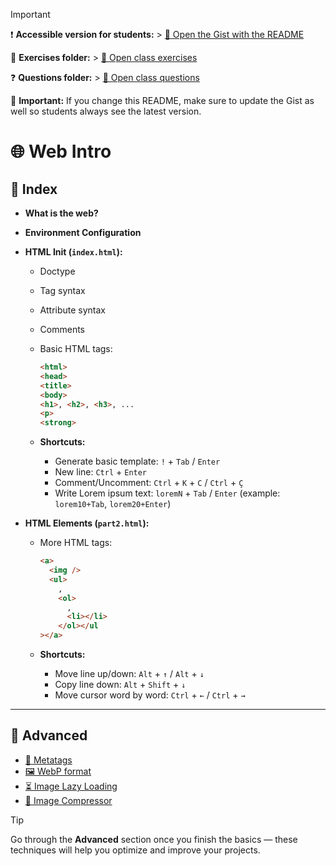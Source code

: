 > [!IMPORTANT]
> ❗ **Accessible version for students:** > [🔗 Open the Gist with the README](https://gist.github.com/oriolcortes/d625fd666afc9e223e06aa3dc98a0bb5)
>
> 📂 **Exercises folder:** > [🔗 Open class exercises](https://github.com/oriolcortes/exercises-web/tree/main/sessions/session01)
>
> ❓ **Questions folder:** > [🔗 Open class questions](https://github.com/oriolcortes/question-bank/tree/main/questions/web/session01)
>
> 📝 **Important:**
> If you change this README, make sure to update the Gist as well so students always see the latest version.

# 🌐 Web Intro

## 📑 Index

- **What is the web?**
- **Environment Configuration**
- **HTML Init (`index.html`):**

  - Doctype
  - Tag syntax
  - Attribute syntax
  - Comments
  - Basic HTML tags:

    ```html
    <html>
    <head>
    <title>
    <body>
    <h1>, <h2>, <h3>, ...
    <p>
    <strong>
    ```

  - **Shortcuts:**
    - Generate basic template: `!` + `Tab` / `Enter`
    - New line: `Ctrl` + `Enter`
    - Comment/Uncomment: `Ctrl` + `K` + `C` / `Ctrl` + `Ç`
    - Write Lorem ipsum text: `loremN` + `Tab` / `Enter`
      (example: `lorem10+Tab`, `lorem20+Enter`)

- **HTML Elements (`part2.html`):**

  - More HTML tags:

    ```html
    <a>
      <img />
      <ul>
        ,
        <ol>
          ,
          <li></li>
        </ol></ul
    ></a>
    ```

  - **Shortcuts:**
    - Move line up/down: `Alt` + `↑` / `Alt` + `↓`
    - Copy line down: `Alt` + `Shift` + `↓`
    - Move cursor word by word: `Ctrl` + `←` / `Ctrl` + `→`

---

## 🚀 Advanced

- [📖 Metatags](https://www.ionos.es/digitalguide/paginas-web/desarrollo-web/los-meta-tags-mas-importantes-y-su-funcion/)
- [🖼️ WebP format](https://developers.google.com/speed/webp)
- [⏳ Image Lazy Loading](https://web.dev/i18n/es/browser-level-image-lazy-loading/)
- [🔧 Image Compressor](https://squoosh.app/)

> [!TIP]
> Go through the **Advanced** section once you finish the basics — these techniques will help you optimize and improve your projects.

